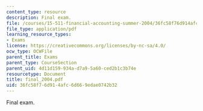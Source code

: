```yaml
---
content_type: resource
description: Final exam.
file: /courses/15-511-financial-accounting-summer-2004/36fc58f76d914afc6d669edae0742b32_final_2004.pdf
file_type: application/pdf
learning_resource_types:
- Exams
license: https://creativecommons.org/licenses/by-nc-sa/4.0/
ocw_type: OCWFile
parent_title: Exams
parent_type: CourseSection
parent_uid: 4d11d159-934a-d7a9-5a60-ced2b1c3b74e
resourcetype: Document
title: final_2004.pdf
uid: 36fc58f7-6d91-4afc-6d66-9edae0742b32
---
```

Final exam.